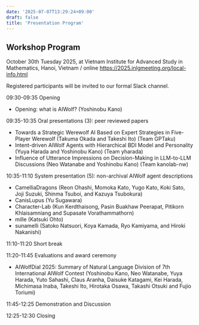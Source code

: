 ```yaml
---
date: '2025-07-07T13:29:24+09:00'
draft: false
title: 'Presentation Program'
---
```


## Workshop Program

October 30th Tuesday 2025, at Vietnam Institute for Advanced Study in Mathematics, Hanoi, Vietnam / online
https://2025.inlgmeeting.org/local-info.html

Registered participants will be invited to our formal Slack channel.

09:30-09:35 Opening

- Opening: what is AIWolf? (Yoshinobu Kano)

09:35-10:35 Oral presentations (3): peer reviewed papers

- Towards a Strategic Werewolf AI Based on Expert Strategies in Five-Player Werewolf (Takuma Okada and Takeshi Ito) (Team GPTaku)
- Intent-driven AIWolf Agents with Hierarchical BDI Model and Personality (Yuya Harada and Yoshinobu Kano) (Team yharada)
- Influence of Utterance Impressions on Decision-Making in LLM-to-LLM Discussions (Neo Watanabe and Yoshinobu Kano) (Team kanolab-nw)

10:35-11:10 System presentation (5): non-archival AIWolf agent descriptions

- CamelliaDragons (Reon Ohashi, Momoka Kato, Yugo Kato, Koki Sato, Joji Suzuki, Shinma Tsuboi, and Kazuya Tsubokura)
- CanisLupus (Yu Sugawara)
- Character-Lab (Kun Kerdthaisong, Pasin Buakhaw Peerapat, Pitikorn Khlaisamniang and Supasate Vorathammathorn)
- mille (Katsuki Ohto)
- sunamelli (Satoko Natsuori, Koya Kamada, Ryo Kamiyama, and Hiroki Nakanishi)

11:10-11:20 Short break

11:20-11:45 Evaluations and award ceremony

- AIWolfDial 2025: Summary of Natural Language Division of 7th International AIWolf Contest (Yoshinobu Kano, Neo Watanabe, Yuya Harada, Yuto Sahashi, Claus Aranha, Daisuke Katagami, Kei Harada, Michimasa Inaba, Takeshi Ito, Hirotaka Osawa, Takashi Otsuki and Fujio Toriumi)

11:45-12:25 Demonstration and Discussion

12:25-12:30 Closing

